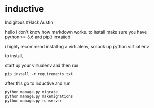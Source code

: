 # inductive
Indigitous #Hack Austin

hello i don't know how markdown works.
to install make sure you have python >= 3.6 and pip3 installed. 

i highly recommend installing a virtualenv, so look up python virtual env

to install,

start up your virtualenv
and then run 
```
pip install -r requirements.txt
```

after this go to inductive and run
```
python manage.py migrate
python manage.py makemigrations
python manage.py runserver
```
